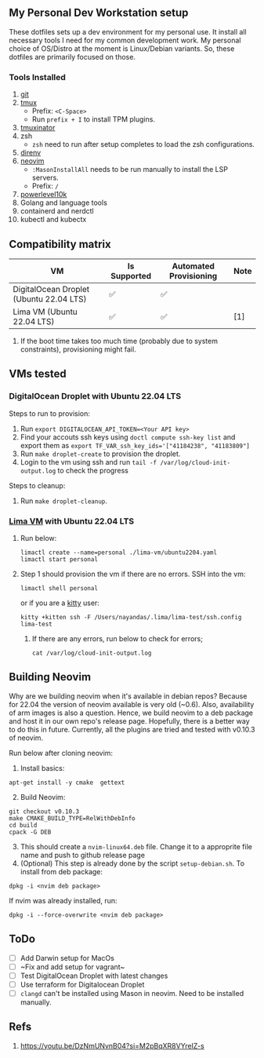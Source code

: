 ## My Personal Dev Workstation setup

These dotfiles sets up a dev environment for my personal use. It install all necessary tools I need for my common development work. My personal choice of OS/Distro at the moment is Linux/Debian variants. 
So, these dotfiles are primarily focused on those.

### Tools Installed

1. [git](https://git-scm.com/)
2. [tmux](https://github.com/tmux/tmux/wiki)
    - Prefix: `<C-Space>`
    - Run `prefix + I` to install TPM plugins.
4. [tmuxinator](https://github.com/tmuxinator/tmuxinator)
5. zsh
    - `zsh` need to run after setup completes to load the zsh configurations.
6. [direnv](https://direnv.net/)
7. [neovim](https://github.com/neovim/neovim)
   - `:MasonInstallAll` needs to be run manually to install the LSP servers.
   - Prefix: `/`
9. [powerlevel10k](https://github.com/romkatv/powerlevel10k)
10. Golang and language tools
11. containerd and nerdctl
12. kubectl and kubectx

## Compatibility matrix

| VM | Is Supported | Automated Provisioning | Note |
| -------- | -------- | -------- | --------- |
| DigitalOcean Droplet (Ubuntu 22.04 LTS)   | ✅   | ✅  |  |
| Lima VM (Ubuntu 22.04 LTS)   |  ✅   | ✅  | [1] |

1. If the boot time takes too much time (probably due to system constraints),
provisioning might fail.
 
## VMs tested

### DigitalOcean Droplet with Ubuntu 22.04 LTS

Steps to run to provision:

1. Run `export DIGITALOCEAN_API_TOKEN=<Your API key>`
2. Find your accouts ssh keys using `doctl compute ssh-key list` and export them as 
    `export TF_VAR_ssh_key_ids='["41184238", "41183809"]`
2. Run `make droplet-create` to provision the droplet.
3. Login to the vm using ssh and run `tail -f /var/log/cloud-init-output.log` to check the progress

Steps to cleanup:

1. Run `make droplet-cleanup`.

### [Lima VM](https://lima-vm.io/) with Ubuntu 22.04 LTS

1. Run below:
   ```shell
   limactl create --name=personal ./lima-vm/ubuntu2204.yaml
   limactl start personal
   ```
2. Step 1 should provision the vm if there are no errors. SSH into the vm:
   ```shell
   limactl shell personal
   ```

   or if you are a [kitty](https://sw.kovidgoyal.net/kitty/) user:

   ```shell
   kitty +kitten ssh -F /Users/nayandas/.lima/lima-test/ssh.config lima-test
   ```
    1. If there are any errors, run below to check for errors;
       ```shell
       cat /var/log/cloud-init-output.log
       ```
       
## Building Neovim

Why are we building neovim when it's available in debian repos? Because for 22.04 the version of neovim available
is very old (~0.6). Also, availability of arm images is also a question. Hence, we build neovim to a deb package and 
host it in our own repo's release page. Hopefully, there is a better way to do this in future. Currently, all the plugins
are tried and tested with v0.10.3 of neovim.

Run below after cloning neovim:

1. Install basics:
```shell
apt-get install -y cmake  gettext
```
2. Build Neovim:
```shell
git checkout v0.10.3
make CMAKE_BUILD_TYPE=RelWithDebInfo
cd build
cpack -G DEB
```
3. This should create a `nvim-linux64.deb` file. Change it to a approprite file name and push to github release page
4. (Optional) This step is already done by the script `setup-debian.sh`. To install from deb package:
```shell
dpkg -i <nvim deb package>
```

If nvim was already installed, run:
```shell
dpkg -i --force-overwrite <nvim deb package>
```

## ToDo

- [ ] Add Darwin setup for MacOs
- [ ] ~Fix and add setup for vagrant~
- [ ] Test DigitalOcean Droplet with latest changes
- [ ] Use terraform for Digitalocean Droplet
- [ ] `clangd` can't be installed using Mason in neovim. Need to be installed manually. 

## Refs

1. https://youtu.be/DzNmUNvnB04?si=M2pBqXR8VYreIZ-s
